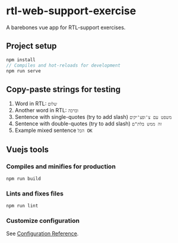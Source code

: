 # rtl-web-support-exercise

A barebones vue app for RTL-support exercises.

## Project setup
```js
npm install
// Compiles and hot-reloads for development
npm run serve
```

## Copy-paste strings for testing

1. Word in RTL: `שלום`
2. Another word in RTL: `וברכה`
3. Sentence with single-quotes (try to add slash) `משפט עם צ'ופצ'יקים`
4. Sentence with double-quotes (try to add slash) `זה ממש בלת"ם`
5. Example mixed sentence `הכל OK`

## Vuejs tools
### Compiles and minifies for production
```
npm run build
```

### Lints and fixes files
```
npm run lint
```

### Customize configuration
See [Configuration Reference](https://cli.vuejs.org/config/).
